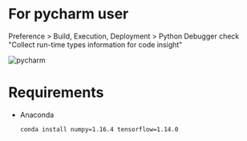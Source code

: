 # For pycharm user
Preference > Build, Execution, Deployment > Python Debugger
check "Collect run-time types information for code insight"

![pycharm](https://user-images.githubusercontent.com/16914891/73588552-f7a68c00-450d-11ea-95f9-1f7f9c5e0128.png)

# Requirements

- Anaconda

  ```bash
  conda install numpy=1.16.4 tensorflow=1.14.0
  ```

